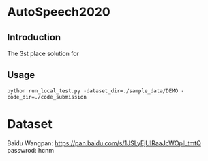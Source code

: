 # AutoSpeech2020

## Introduction

The 3st place solution for 

[AutoSpeech 2020]: https://www.automl.ai/competitions/2

## Usage

```
python run_local_test.py -dataset_dir=./sample_data/DEMO -code_dir=./code_submission
```

# Dataset

Baidu Wangpan: https://pan.baidu.com/s/1JSLyEjUIRaaJcWOplLtmtQ passwrod: hcnm